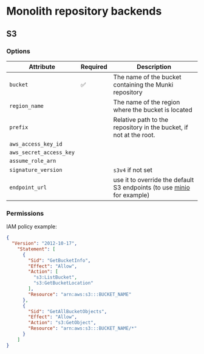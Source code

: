 # Monolith repository backends

## S3

### Options

|Attribute|Required|Description|
|---|---|---|
|`bucket`|✅|The name of the bucket containing the Munki repository|
|`region_name`||The name of the region where the bucket is located|
|`prefix`||Relative path to the repository in the bucket, if not at the root.|
|`aws_access_key_id`|||
|`aws_secret_access_key`|||
|`assume_role_arn`|||
|`signature_version`||`s3v4` if not set|
|`endpoint_url`|| use it to override the default S3 endpoints (to use [minio](https://min.io/) for example)|

### Permissions

IAM policy example:

```json
{
  "Version": "2012-10-17",
    "Statement": [
      {
        "Sid": "GetBucketInfo",
        "Effect": "Allow",
        "Action": [
          "s3:ListBucket",
          "s3:GetBucketLocation"
        ],
        "Resource": "arn:aws:s3:::BUCKET_NAME"
      },
      {
        "Sid": "GetAllBucketObjects",
        "Effect": "Allow",
        "Action": "s3:GetObject",
        "Resource": "arn:aws:s3:::BUCKET_NAME/*"
      }
    ]
}
```